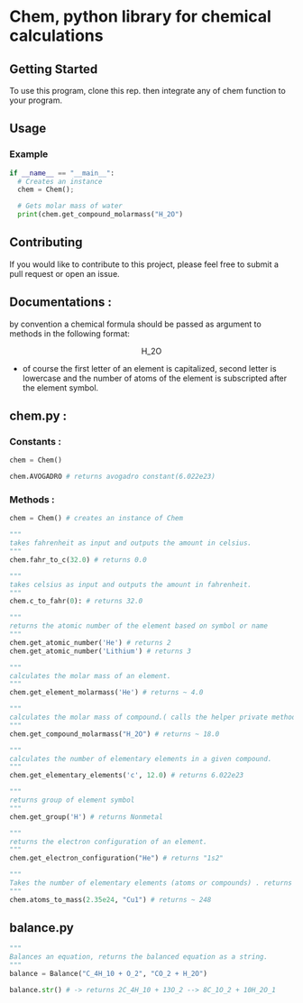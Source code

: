 # Chem, python library for chemical calculations

## Getting Started

To use this program, clone this rep. then integrate any of chem function to your program.

## Usage

### Example

```python
if __name__ == "__main__":
  # Creates an instance
  chem = Chem();

  # Gets molar mass of water
  print(chem.get_compound_molarmass("H_2O")
```

## Contributing

If you would like to contribute to this project, please feel free to submit a pull request or open an issue.

## Documentations :

by convention a chemical formula should be passed as argument to methods in the following format:<br> 

<p align="center">H_2O</p>

* of course the first letter of an element is capitalized, second letter is lowercase and the number of atoms of the element is subscripted after the element symbol.

## chem.py :

### Constants :

```python
chem = Chem()

chem.AVOGADRO # returns avogadro constant(6.022e23)
```
### Methods :
```python
chem = Chem() # creates an instance of Chem

"""
takes fahrenheit as input and outputs the amount in celsius.
"""
chem.fahr_to_c(32.0) # returns 0.0

"""
takes celsius as input and outputs the amount in fahrenheit.
"""
chem.c_to_fahr(0): # returns 32.0

"""
returns the atomic number of the element based on symbol or name
"""
chem.get_atomic_number('He') # returns 2
chem.get_atomic_number('Lithium') # returns 3

"""
calculates the molar mass of an element.
"""
chem.get_element_molarmass('He') # returns ~ 4.0

"""
calculates the molar mass of compound.( calls the helper private method __calculate_compound_molarmass(compound)
"""
chem.get_compound_molarmass("H_2O") # returns ~ 18.0

"""
calculates the number of elementary elements in a given compound.
"""
chem.get_elementary_elements('c', 12.0) # returns 6.022e23

"""
returns group of element symbol
"""
chem.get_group('H') # returns Nonmetal

"""
returns the electron configuration of an element.
"""
chem.get_electron_configuration("He") # returns "1s2"

"""
Takes the number of elementary elements (atoms or compounds) . returns the mass of in grams.
"""
chem.atoms_to_mass(2.35e24, "Cu1") # returns ~ 248

```

## balance.py
```python
"""
Balances an equation, returns the balanced equation as a string.
"""
balance = Balance("C_4H_10 + O_2", "CO_2 + H_2O") 

balance.str() # -> returns 2C_4H_10 + 13O_2 --> 8C_1O_2 + 10H_2O_1
```
